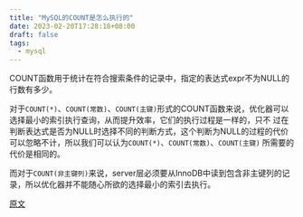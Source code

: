 ```yaml
---
title: "MySQL的COUNT是怎么执行的"
date: 2023-02-20T17:28:18+08:00
draft: false
tags:
  - mysql
---
```


COUNT函数用于统计在符合搜索条件的记录中，指定的表达式expr不为NULL的行数有多少。

对于`COUNT(*)`、`COUNT(常数)`、`COUNT(主键)`形式的COUNT函数来说，优化器可以选择最小的索引执行查询，从而提升效率，它们的执行过程是一样的，只不
过在判断表达式是否为NULL时选择不同的判断方式，这个判断为NULL的过程的代价可以忽略不计，所以我们可以认为`COUNT(*)`、`COUNT(常数)`、`COUNT(主键)`
所需要的代价是相同的。

而对于`COUNT(非主键列)`来说，server层必须要从InnoDB中读到包含非主键列的记录，所以优化器并不能随心所欲的选择最小的索引去执行。

[原文](https://mp.weixin.qq.com/s/_z7BnFlm4gEAOGTVWTcsWA)
